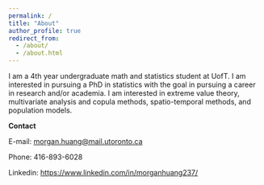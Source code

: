 ```yaml
---
permalink: /
title: "About"
author_profile: true
redirect_from: 
  - /about/
  - /about.html
---
```


I am a 4th year undergraduate math and statistics student at UofT. I am interested in pursuing a PhD in statistics with the goal in pursuing a career in research and/or academia. I am interested in extreme value theory, multivariate analysis and copula methods, spatio-temporal methods, and population models.

**Contact**

E-mail: <morgan.huang@mail.utoronto.ca>

Phone: 416-893-6028

Linkedin: <https://www.linkedin.com/in/morganhuang237/>

